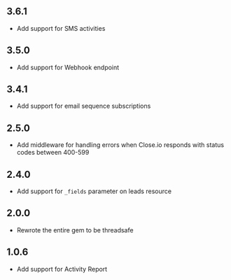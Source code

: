 ## 3.6.1

- Add support for SMS activities

## 3.5.0

- Add support for Webhook endpoint

## 3.4.1

- Add support for email sequence subscriptions

## 2.5.0

- Add middleware for handling errors when Close.io responds with status codes between 400-599

## 2.4.0

- Add support for `_fields` parameter on leads resource

## 2.0.0

- Rewrote the entire gem to be threadsafe

## 1.0.6

- Add support for Activity Report
